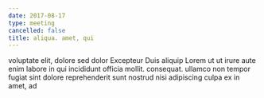 ```yaml
---
date: 2017-08-17
type: meeting
cancelled: false
title: aliqua. amet, qui
---
```

voluptate elit, dolore sed dolor Excepteur Duis aliquip Lorem ut ut irure aute enim labore in qui incididunt officia mollit. consequat. ullamco non tempor fugiat sint dolore reprehenderit sunt nostrud nisi adipiscing culpa ex in amet, ad